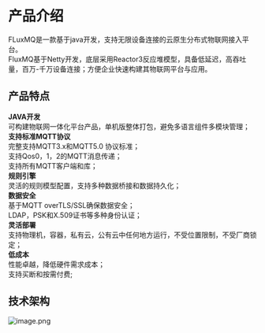 # 产品介绍
FLuxMQ是一款基于java开发，支持无限设备连接的云原生分布式物联网接入平台。  
FluxMQ基于Netty开发，底层采用Reactor3反应堆模型，具备低延迟，高吞吐量，百万-千万设备连接；方便企业快速构建其物联网平台与应用。

## 产品特点
**JAVA开发**  
可构建物联网一体化平台产品，单机版整体打包，避免多语言组件多模块管理；  
**支持标准MQTT协议**  
完整支持MQTT3.x和MQTT5.0 协议标准；  
支持Qos0，1，2的MQTT消息传递；  
支持所有MQTT客户端和库；  
**规则引擎**  
灵活的规则模型配置，支持多种数据桥接和数据持久化；  
**数据安全**  
基于MQTT overTLS/SSL确保数据安全；  
LDAP，PSK和X.509证书等多种身份认证；  
**灵活部署**  
支持物理机，容器，私有云，公有云中任何地方运行，不受位置限制，不受厂商锁定；  
**低成本**  
性能卓越，降低硬件需求成本；  
支持买断和按需付费; 

## 技术架构
![image.png](../assets/images/fluxmq.png)